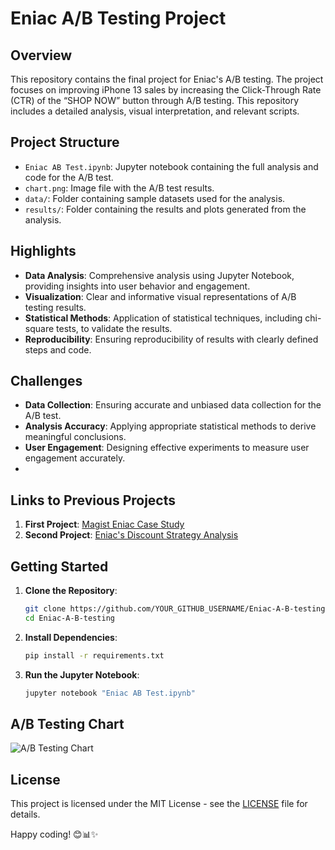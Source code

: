 # Eniac A/B Testing Project

## Overview
This repository contains the final project for Eniac's A/B testing. The project focuses on improving iPhone 13 sales by increasing the Click-Through Rate (CTR) of the “SHOP NOW” button through A/B testing. This repository includes a detailed analysis, visual interpretation, and relevant scripts.

## Project Structure
- `Eniac AB Test.ipynb`: Jupyter notebook containing the full analysis and code for the A/B test.
- `chart.png`: Image file with the A/B test results.
- `data/`: Folder containing sample datasets used for the analysis.
- `results/`: Folder containing the results and plots generated from the analysis.

## Highlights
- **Data Analysis**: Comprehensive analysis using Jupyter Notebook, providing insights into user behavior and engagement.
- **Visualization**: Clear and informative visual representations of A/B testing results.
- **Statistical Methods**: Application of statistical techniques, including chi-square tests, to validate the results.
- **Reproducibility**: Ensuring reproducibility of results with clearly defined steps and code.

## Challenges
- **Data Collection**: Ensuring accurate and unbiased data collection for the A/B test.
- **Analysis Accuracy**: Applying appropriate statistical methods to derive meaningful conclusions.
- **User Engagement**: Designing effective experiments to measure user engagement accurately.
- 
## Links to Previous Projects
1. **First Project**: [Magist Eniac Case Study](https://github.com/IstinNew/magist-eniac-case-study)
2. **Second Project**: [Eniac's Discount Strategy Analysis](https://github.com/IstinNew/Enaic-s-Discount-Strategy-Analysis)

## Getting Started
1. **Clone the Repository**:
    ```sh
    git clone https://github.com/YOUR_GITHUB_USERNAME/Eniac-A-B-testing.git
    cd Eniac-A-B-testing
    ```
2. **Install Dependencies**:
    ```sh
    pip install -r requirements.txt
    ```
3. **Run the Jupyter Notebook**:
    ```sh
    jupyter notebook "Eniac AB Test.ipynb"
    ```
## A/B Testing Chart
![A/B Testing Chart](chart.png)

## License
This project is licensed under the MIT License - see the [LICENSE](LICENSE) file for details.

Happy coding! 😊📊✨

